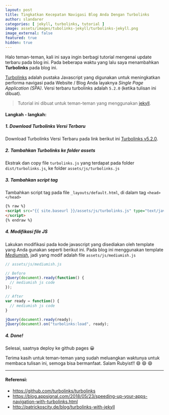 ```yaml
---
layout: post
title: Tingkatkan Kecepatan Navigasi Blog Anda Dengan Turbolinks
author: slandarer
categories: [ jekyll, turbolinks, tutorial ]
image: assets/images/tubolinks-jekyll/turbolinks-jekyll.png
image_external: false
featured: true
hidden: true
---
```


Halo teman-teman, kali ini saya ingin berbagi tutorial mengenai update terbaru pada blog ini. Pada beberapa waktu yang lalu saya menambahkan **Turbolinks** pada blog ini.

[Turbolinks](https://github.com/turbolinks/turbolinks) adalah pustaka Javascript yang digunakan untuk meningkatkan performa navigasi pada Website / Blog Anda layaknya _Single Page Application (SPA)_. Versi terbaru turbolinks adalah `5.2.0` (ketika tulisan ini dibuat).

> Tutorial ini dibuat untuk teman-teman yang menggunakan [jekyll](https://jekyllrb.com/).

#### Langkah - langkah:

##### 1. Download Turbolinks Versi Terbaru
Download Turbolinks Versi Terbaru pada link berikut ini [Turbolinks v5.2.0](https://github.com/turbolinks/turbolinks/archive/v5.2.0.zip).

##### 2. Tambahkan Turbolinks ke folder assets
Ekstrak dan copy file `turbolinks.js` yang terdapat pada folder `dist/turbolinks.js`, ke folder `assets/js/turbolinks.js`

##### 3. Tambahkan script tag
Tambahkan script tag pada file `_layouts/default.html`, di dalam tag `<head></head>`

```html
{% raw %}
<script src="{{ site.baseurl }}/assets/js/turbolinks.js" type="text/javascript" charset="utf-8">
</script>
{% endraw %}
```

##### 4. Modifikasi file JS
Lakukan modifikasi pada kode javascript yang disediakan oleh template yang Anda gunakan seperti berikut ini. Pada blog ini menggunakan template [*Mediumish*](https://github.com/wowthemesnet/mediumish-theme-jekyll), jadi yang modif adalah file `assets/js/mediumish.js`

```javascript
// assets/js/mediumish.js

// Before
jQuery(document).ready(function() {
  // mediumish js code
});

// After
var ready = function() {
  // mediumish js code
}

jQuery(document).ready(ready);
jQuery(document).on("turbolinks:load", ready);
```

##### 4. Done!
Selesai, saatnya deploy ke github pages :grinning:

Terima kasih untuk teman-teman yang sudah meluangkan waktunya untuk membaca tulisan ini, semoga bisa bermanfaat. Salam Rubyist!! :smile: :smile: :smile:

--------

#### Referensi:
- https://github.com/turbolinks/turbolinks
- https://blog.appsignal.com/2018/05/23/speeding-up-your-apps-navigation-with-turbolinks.html
- http://patrickoscity.de/blog/turbolinks-with-jekyll